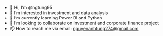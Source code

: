 - 👋 Hi, I’m @ngtung95
- 👀 I’m interested in investment and data analysis
- 🌱 I’m currently learning Power BI and Python
- 💞️ I’m looking to collaborate on investment and corporate finance project
- 📫 How to reach me via email: nguyenanhtung274@gmail.com

<!---
ngtung95/ngtung95 is a ✨ special ✨ repository because its `README.md` (this file) appears on your GitHub profile.
You can click the Preview link to take a look at your changes.
--->
